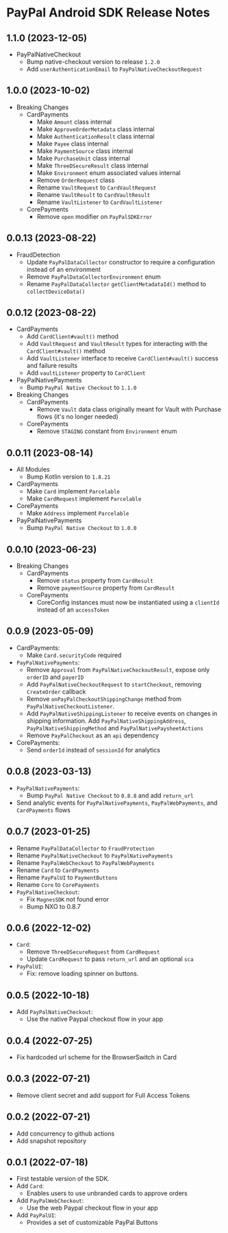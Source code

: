 # PayPal Android SDK Release Notes

## 1.1.0 (2023-12-05)

* PayPalNativeCheckout
  * Bump native-checkout version to release `1.2.0`
  * Add `userAuthenticationEmail` to `PayPalNativeCheckoutRequest`

## 1.0.0 (2023-10-02)

* Breaking Changes
  * CardPayments
    * Make `Amount` class internal
    * Make `ApproveOrderMetadata` class internal
    * Make `AuthenticationResult` class internal
    * Make `Payee` class internal
    * Make `PaymentSource` class internal
    * Make `PurchaseUnit` class internal
    * Make `ThreeDSecureResult` class internal
    * Make `Environment` enum associated values internal
    * Remove `OrderRequest` class
    * Rename `VaultRequest` to `CardVaultRequest`
    * Rename `VaultResult` to `CardVaultResult`
    * Rename `VaultListener` to `CardVaultListener`
  * CorePayments
    * Remove `open` modifier on `PayPalSDKError`

## 0.0.13 (2023-08-22)

* FraudDetection
  * Update `PayPalDataCollector` constructor to require a configuration instead of an environment
  * Remove `PayPalDataCollectorEnvironment` enum
  * Rename `PayPalDataCollector` `getClientMetadataId()` method to `collectDeviceData()`

## 0.0.12 (2023-08-22)

* CardPayments
  * Add `CardClient#vault()` method
  * Add `VaultRequest` and `VaultResult` types for interacting with the `CardClient#vault()` method
  * Add `VaultListener` interface to receive `CardClient#vault()` success and failure results
  * Add `vaultListener` property to `CardClient`
* PayPalNativePayments
  * Bump `PayPal Native Checkout` to `1.1.0`
* Breaking Changes
  * CardPayments
    * Remove `Vault` data class originally meant for Vault with Purchase flows (it's no longer needed)
  * CorePayments
    * Remove `STAGING` constant from `Environment` enum

## 0.0.11 (2023-08-14)
* All Modules
  * Bump Kotlin version to `1.8.21`
* CardPayments
  * Make `Card` implement `Parcelable`
  * Make `CardRequest` implement `Parcelable`
* CorePayments
  * Make `Address` implement `Parcelable`
* PayPalNativePayments
  * Bump `PayPal Native Checkout` to `1.0.0`

## 0.0.10 (2023-06-23)
* Breaking Changes
  * CardPayments
    * Remove `status` property from `CardResult`
    * Remove `paymentSource` property from `CardResult`
  * CorePayments
    * CoreConfig instances must now be instantiated using a `clientId` instead of an `accessToken`

## 0.0.9 (2023-05-09)
* CardPayments:
  * Make `Card.securityCode` required
* `PayPalNativePayments`:
  * Remove `Approval` from `PayPalNativeCheckoutResult`, expose only `orderID` and `payerID`
  * Add `PayPalNativeCheckoutRequest` to `startCheckout`, removing `CreateOrder` callback
  * Remove `onPayPalCheckoutShippingChange` method from `PayPalNativeCheckoutListener`.
  * Add `PayPalNativeShippingListener` to receive events on changes in shipping information. Add `PayPalNativeShippingAddress`, `PayPalNativeShippingMethod` and `PayPalNativePaysheetActions`
  * Remove `PayPalCheckout` as an `api` dependency
* CorePayments:
  * Send `orderId` instead of `sessionId` for analytics

## 0.0.8 (2023-03-13)
* `PayPalNativePayments`:
  *  Bump `PayPal Native Checkout` to `0.8.8` and add `return_url`
* Send analytic events for `PayPalNativePayments`, `PayPalWebPayments`, and `CardPayments` flows

## 0.0.7 (2023-01-25)
* Rename `PayPalDataCollector` to `FraudProtection`
* Rename `PayPalNativeCheckout` to `PayPalNativePayments`
* Rename `PayPalWebCheckout` to `PayPalWebPayments`
* Rename `Card` to `CardPayments`
* Rename `PayPalUI` to `PaymentButtons`
* Rename `Core` to `CorePayments`
* `PayPalNativeCheckout`:
  * Fix `MagnesSDK` not found error
  * Bump NXO to 0.8.7

## 0.0.6 (2022-12-02)
* `Card`:
  * Remove `ThreeDSecureRequest` from `CardRequest`
  * Update `CardRequest` to pass `return_url` and an optional `sca`
* `PayPalUI`:
  * Fix: remove loading spinner on buttons.

## 0.0.5 (2022-10-18)
* Add `PayPalNativeCheckout`:
  * Use the native Paypal checkout flow in your app 

## 0.0.4 (2022-07-25)
* Fix hardcoded url scheme for the BrowserSwitch in Card

## 0.0.3 (2022-07-21)
* Remove client secret and add support for Full Access Tokens

## 0.0.2 (2022-07-21)
* Add concurrency to github actions
* Add snapshot repository

## 0.0.1 (2022-07-18)
* First testable version of the SDK.
* Add `Card`: 
  * Enables users to use unbranded cards to approve orders
* Add `PayPalWebCheckout`:
  * Use the web Paypal checkout flow in your app
* Add `PayPalUI`:
  * Provides a set of customizable PayPal Buttons

